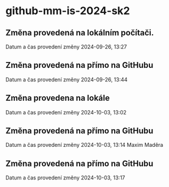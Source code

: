 # github-mm-is-2024-sk2

## Změna provedená na lokálním počítači.
Datum a čas provedení změny 2024-09-26, 13:27

## Změna provedená na přímo na GitHubu
Datum a čas provedení změny 2024-09-26, 13:44

## Změna provedena na lokále
Datum a čas provedení změny 2024-10-03, 13:02

## Změna provedená na přímo na GitHubu
Datum a čas provedení změny 2024-10-03, 13:14
Maxim Maděra

## Změna provedená na přímo na GitHubu
Datum a čas provedení změny 2024-10-03, 13:17
